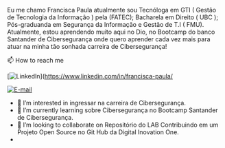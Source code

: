 
Eu me chamo Francisca Paula atualmente sou Tecnóloga  em GTI ( Gestão de Tecnologia da Informação ) pela (FATEC); 
Bacharela em Direito  ( UBC ); 
Pós-graduanda em Segurança da Informação  e Gestão de T.I ( FMU).
Atualmente, estou  aprendendo muito aqui no Dio, no Bootcamp  do banco Santander de Cibersegurança onde quero aprender cada vez mais para atuar na minha tão sonhada carreira de Cibersegurança!

📫 How to reach me 

[![LinkedIn](https://img.shields.io/badge/LinkedIn-0077B5?style=for-the-badge&logo=linkedin&logoColor=white)](https://www.linkedin.com/in/francisca-paula/

[![E-mail](https://img.shields.io/badge/-Email-000?style=for-the-badge&logo=microsoft-outlook&logoColor=007BFF)](mailto:franciscapaula.silva@ymail.com)

- 👀 I’m interested in ingressar na carreira de Cibersegurança.
- 🌱 I’m currently learning sobre Cibersegurança no Bootcamp Santander de Cibersegurança.
- 💞️ I’m looking to collaborate on Repositório do LAB Contribuindo em um Projeto Open Source no Git Hub da Digital  Inovation One.
-  

<!---
francisca-paula-silva/francisca-paula-silva is a ✨ special ✨ repository because its `README.md` (this file) appears on your GitHub profile.
You can click the Preview link to take a look at your changes.
--->

